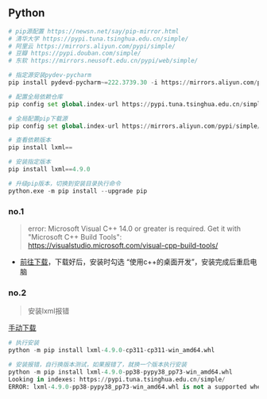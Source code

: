## Python

```python
# pip源配置 https://newsn.net/say/pip-mirror.html
# 清华大学 https://pypi.tuna.tsinghua.edu.cn/simple/
# 阿里云 https://mirrors.aliyun.com/pypi/simple/
# 豆瓣 https://pypi.douban.com/simple/
# 东软 https://mirrors.neusoft.edu.cn/pypi/web/simple/

# 指定源安装pydev-pycharm
pip install pydevd-pycharm~=222.3739.30 -i https://mirrors.aliyun.com/pypi/simple/

# 配置全局依赖仓库
pip config set global.index-url https://pypi.tuna.tsinghua.edu.cn/simple/

# 全局配置pip下载源
pip config set global.index-url https://mirrors.aliyun.com/pypi/simple/

# 查看依赖版本
pip install lxml==

# 安装指定版本
pip install lxml==4.9.0

# 升级pip版本，切换到安装目录执行命令
python.exe -m pip install --upgrade pip
```



### no.1

> error: Microsoft Visual C++ 14.0 or greater is required. Get it with "Microsoft C++ Build Tools": https://visualstudio.microsoft.com/visual-cpp-build-tools/

* [前往下载](https://visualstudio.microsoft.com/visual-cpp-build-tools/)，下载好后，安装时勾选 “使用c++的桌面开发”，安装完成后重启电脑

### no.2

> 安装lxml报错

[手动下载](https://www.lfd.uci.edu/~gohlke/pythonlibs/#lxml)

```python
# 执行安装
python -m pip install lxml-4.9.0-cp311-cp311-win_amd64.whl

# 安装报错，自行换版本测试，如果报错了，就换一个版本执行安装
python -m pip install lxml-4.9.0-pp38-pypy38_pp73-win_amd64.whl
Looking in indexes: https://pypi.tuna.tsinghua.edu.cn/simple/
ERROR: lxml-4.9.0-pp38-pypy38_pp73-win_amd64.whl is not a supported wheel on this platform.
```

